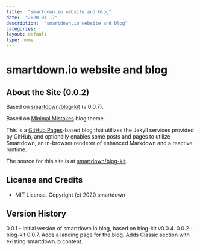 ```yaml
---
title:  "smartdown.io website and blog"
date:  "2020-04-17"
description:  "smartdown.io website and blog"
categories:
layout: default
type: home
---
```


# smartdown.io website and blog

## About the Site (0.0.2)

Based on [smartdown/blog-kit](https://github.com/smartdown/blog-kit) (v 0.0.7).

Based on [Minimal Mistakes](https://mmistakes.github.io/minimal-mistakes/) blog theme.

This is a [GitHub Pages](https://pages.github.com)-based blog that utilizes the Jekyll services provided by GitHub, and optionally enables some posts and pages to utilize Smartdown, an in-browser renderer of enhanced Markdown and a reactive runtime.

The source for this site is at [smartdown/blog-kit](https://github.com/smartdown/blog-kit/).

## License and Credits

- MIT License. Copyright (c) 2020 smartdown

## Version History

0.0.1 - Initial version of smartdown.io blog, based on blog-kit v0.0.4.
0.0.2 - blog-kit 0.0.7. Adds a landing page for the blog. Adds Classic section with existing smartdown.io content.


